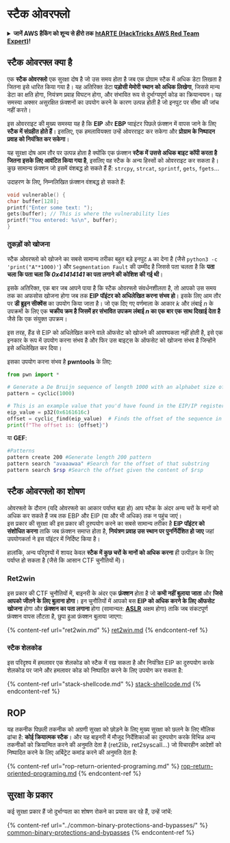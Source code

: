 # स्टैक ओवरफ्लो

<details>

<summary><strong>जानें AWS हैकिंग को शून्य से हीरो तक</strong> <a href="https://training.hacktricks.xyz/courses/arte"><strong>htARTE (HackTricks AWS Red Team Expert)</strong></a><strong>!</strong></summary>

HackTricks का समर्थन करने के अन्य तरीके:

* यदि आप अपनी **कंपनी का विज्ञापन HackTricks में देखना चाहते हैं** या **HackTricks को PDF में डाउनलोड करना चाहते हैं** तो [**सब्सक्रिप्शन प्लान्स देखें**](https://github.com/sponsors/carlospolop)!
* [**आधिकारिक PEASS और HackTricks स्वैग**](https://peass.creator-spring.com) प्राप्त करें
* हमारे विशेष [**NFTs**](https://opensea.io/collection/the-peass-family) संग्रह [**The PEASS Family**](https://opensea.io/collection/the-peass-family) खोजें
* **शामिल हों** 💬 [**डिस्कॉर्ड समूह**](https://discord.gg/hRep4RUj7f) या [**टेलीग्राम समूह**](https://t.me/peass) या हमें **ट्विटर** 🐦 [**@hacktricks\_live**](https://twitter.com/hacktricks\_live)** पर फॉलो** करें।
* **अपने हैकिंग ट्रिक्स साझा करें** द्वारा PRs सबमिट करके [**HackTricks**](https://github.com/carlospolop/hacktricks) और [**HackTricks Cloud**](https://github.com/carlospolop/hacktricks-cloud) github repos.

</details>

## स्टैक ओवरफ्ल क्या है

एक **स्टैक ओवरफ्लो** एक सुरक्षा दोष है जो उस समय होता है जब एक प्रोग्राम स्टैक में अधिक डेटा लिखता है जितना इसे धारित किया गया है। यह अतिरिक्त डेटा **पड़ोसी मेमोरी स्थान को अधिक लिखेगा**, जिससे मान्य डेटा का क्षति होगा, नियंत्रण प्रवाह विघटन होगा, और संभावित रूप से दुर्भाग्यपूर्ण कोड का क्रियान्वयन। यह समस्या अक्सर असुरक्षित फ़ंक्शनों का उपयोग करने के कारण उत्पन्न होती है जो इनपुट पर सीमा की जांच नहीं करते।

इस ओवरराइट की मुख्य समस्या यह है कि **EIP** और **EBP** प्वाइंटर पिछले फ़ंक्शन में वापस जाने के लिए **स्टैक में संग्रहीत होते हैं**। इसलिए, एक हमलावियक्ता उन्हें ओवरराइट कर सकेगा और **प्रोग्राम के निष्पादन प्रवाह को नियंत्रित कर सकेगा**।

यह सुरक्षा दोष आम तौर पर उत्पन्न होता है क्योंकि एक फ़ंक्शन **स्टैक में उससे अधिक बाइट कॉपी करता है जितना इसके लिए आवंटित किया गया है**, इसलिए वह स्टैक के अन्य हिस्सों को ओवरराइट कर सकता है।\
कुछ सामान्य फ़ंक्शन जो इसमें वंशबद्ध हो सकते हैं हैं: `strcpy`, `strcat`, `sprintf`, `gets`, `fgets`...

उदाहरण के लिए, निम्नलिखित फ़ंक्शन वंशबद्ध हो सकते हैं:
```c
void vulnerable() {
char buffer[128];
printf("Enter some text: ");
gets(buffer); // This is where the vulnerability lies
printf("You entered: %s\n", buffer);
}
```
### तुकड़ों को खोजना

स्टैक ओवरफ्लो को खोजने का सबसे सामान्य तरीका बहुत बड़े इनपुट `A` का देना है (जैसे `python3 -c 'print("A"*1000)'`) और `Segmentation Fault` की उम्मीद है जिससे पता चलता है कि **पता चला कि पता चला कि **_**0x41414141**_** का पता लगाने की कोशिश की गई थी**।

इसके अतिरिक्त, एक बार जब आपने पाया है कि स्टैक ओवरफ्लो संवर्धनशीलता है, तो आपको उस समय तक का अफसोस खोजना होगा जब तक **EIP पॉइंटर को अधिलेखित करना संभव हो**। इसके लिए आम तौर पर **डी ब्रुइन सीक्वेंस** का उपयोग किया जाता है। जो एक दिए गए वर्णमाला के आकार _k_ और लंबाई _n_ के उपक्रमों के लिए एक **चक्रीय क्रम है जिसमें हर संभावित उपक्रम लंबाई **_**n**_** का एक बार एक साथ दिखाई देता है** जैसे कि एक संयुक्त उपक्रम।

इस तरह, हैंड से EIP को अधिलेखित करने वाले ऑफसेट को खोजने की आवश्यकता नहीं होती है, इसे एक इनकार के रूप में उपयोग करना संभव है और फिर उस बाइट्स के ऑफसेट को खोजना संभव है जिन्होंने इसे अधिलेखित कर दिया।

इसका उपयोग करना संभव है **pwntools** के लिए:
```python
from pwn import *

# Generate a De Bruijn sequence of length 1000 with an alphabet size of 256 (byte values)
pattern = cyclic(1000)

# This is an example value that you'd have found in the EIP/IP register upon crash
eip_value = p32(0x6161616c)
offset = cyclic_find(eip_value)  # Finds the offset of the sequence in the De Bruijn pattern
print(f"The offset is: {offset}")
```
या **GEF**:
```bash
#Patterns
pattern create 200 #Generate length 200 pattern
pattern search "avaaawaa" #Search for the offset of that substring
pattern search $rsp #Search the offset given the content of $rsp
```
## स्टैक ओवरफ्लो का शोषण

ओवरफ्लो के दौरान (यदि ओवरफ्लो का आकार पर्याप्त बड़ा हो) आप स्टैक के अंदर अन्य चरों के मानों को अधिक कर सकते हैं जब तक EBP और EIP (या और भी अधिक) तक न पहुंच जाएं।\
इस प्रकार की सुरक्षा की इस प्रकार की दुरुपयोग करने का सबसे सामान्य तरीका है **EIP पॉइंटर को संशोधित करना** ताकि जब फ़ंक्शन समाप्त होता है, **नियंत्रण प्रवाह उस स्थान पर पुनर्निर्देशित हो जाए** जहां उपयोगकर्ता ने इस पॉइंटर में निर्दिष्ट किया है।

हालांकि, अन्य परिदृश्यों में शायद केवल **स्टैक में कुछ चरों के मानों को अधिक करना** ही उत्पीड़न के लिए पर्याप्त हो सकता है (जैसे कि आसान CTF चुनौतियों में)।

### Ret2win

इस प्रकार की CTF चुनौतियों में, बाइनरी के अंदर एक **फ़ंक्शन** होता है जो **कभी नहीं बुलाया जाता** और **जिसे आपको जीतने के लिए बुलाना होगा**। इन चुनौतियों में आपको बस **EIP को अधिक करने के लिए ऑफसेट खोजना** होगा और **फ़ंक्शन का पता लगाना** होगा (सामान्यत: [**ASLR**](../common-binary-protections-and-bypasses/aslr/) अक्षम होगा) ताकि जब संकटपूर्ण फ़ंक्शन वापस लौटता है, छुपा हुआ फ़ंक्शन बुलाया जाएगा:

{% content-ref url="ret2win.md" %}
[ret2win.md](ret2win.md)
{% endcontent-ref %}

### स्टैक शेलकोड

इस परिदृश्य में हमलावर एक शेलकोड को स्टैक में रख सकता है और नियंत्रित EIP का दुरुपयोग करके शेलकोड पर जाने और हमलावर कोड को निष्पादित करने के लिए उपयोग कर सकता है:

{% content-ref url="stack-shellcode.md" %}
[stack-shellcode.md](stack-shellcode.md)
{% endcontent-ref %}

## ROP

यह तकनीक पिछली तकनीक को अग्रणी सुरक्षा को छोड़ने के लिए मुख्य सुरक्षा को छलने के लिए मौलिक ढांचा है: **कोई क्रियात्मक स्टैक**। और यह बाइनरी में मौजूद निर्देशिकाओं का दुरुपयोग करके विभिन्न अन्य तकनीकों को क्रियान्वित करने की अनुमति देता है (ret2lib, ret2syscall...) जो विचारहीन आदेशों को निष्पादित करने के लिए अर्बिट्रेट कमांड करने की अनुमति देता है:

{% content-ref url="rop-return-oriented-programing.md" %}
[rop-return-oriented-programing.md](rop-return-oriented-programing.md)
{% endcontent-ref %}

## सुरक्षा के प्रकार

कई सुरक्षा प्रकार हैं जो दुर्भाग्यता का शोषण रोकने का प्रयास कर रहे हैं, उन्हें जांचें:

{% content-ref url="../common-binary-protections-and-bypasses/" %}
[common-binary-protections-and-bypasses](../common-binary-protections-and-bypasses/)
{% endcontent-ref %}
